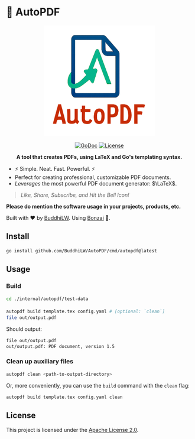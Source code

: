 # 📄 AutoPDF 

<div align="center">
<img src="./.gitassets/logo.png" alt="AutoPDF Logo" width="300" height="300" class="center">

[![GoDoc](https://godoc.org/github.com/BuddhiLW/AutoPDF?status.svg)](https://godoc.org/github.com/BuddhiLW/AutoPDF) [![License](https://img.shields.io/badge/license-Apache2-brightgreen.svg)](LICENSE)

**A tool that creates PDFs, using LaTeX and Go's templating syntax.**
</div>



- :zap: Simple. Neat. Fast. Powerful. :zap:
- Perfect for creating professional, customizable PDF documents.
- *Leverages* the most powerful PDF document generator: $\LaTeX$.

> *Like, Share, Subscribe, and Hit the Bell Icon!* 

**Please do mention the software usage in your projects, products, etc.**


Built with ❤️ by [BuddhiLW](https://github.com/BuddhiLW). Using [Bonzai](https://github.com/rwxrob/bonzai) 🌳.

## Install

```bash
go install github.com/BuddhiLW/AutoPDF/cmd/autopdf@latest
```

## Usage

### Build

```bash
cd ./internal/autopdf/test-data

autopdf build template.tex config.yaml # [optional: `clean`]
file out/output.pdf
```

Should output:

```
file out/output.pdf
out/output.pdf: PDF document, version 1.5
```

### Clean up auxiliary files

```bash
autopdf clean <path-to-output-directory>
```

Or, more conveniently, you can use the `build` command with the `clean` flag:

```bash
autopdf build template.tex config.yaml clean
```

## License

This project is licensed under the [Apache License 2.0](LICENSE).
